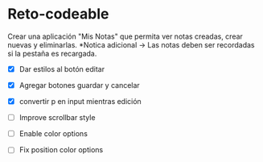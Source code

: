 # Reto-codeable
Crear una aplicación "Mis Notas" que permita ver notas creadas, crear nuevas y eliminarlas. 
*Notica adicional -> Las notas deben ser recordadas si la pestaña es recargada. 

- [X] Dar estilos al botón editar
- [X] Agregar botones guardar y cancelar 
- [X] convertir p en input mientras edición
- [ ] Improve scrollbar style
- [ ] Enable color options 
- [ ] Fix position color options 

